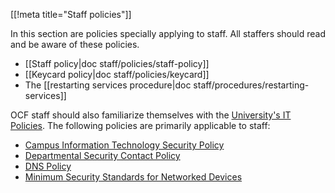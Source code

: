 [[!meta title="Staff policies"]]

In this section are policies specially applying to staff. All staffers should
read and be aware of these policies.

 * [[Staff policy|doc staff/policies/staff-policy]]
 * [[Keycard policy|doc staff/policies/keycard]]
 * The [[restarting services procedure|doc staff/procedures/restarting-services]]

OCF staff should also familiarize themselves with the
[University's IT Policies](https://security.berkeley.edu/policy/policy-catalog).
The following policies are primarily applicable to staff:

 * [Campus Information Technology Security Policy](https://security.berkeley.edu/campus-information-technology-security-policy)
 * [Departmental Security Contact Policy](https://security.berkeley.edu/departmental-security-contact-policy)
 * [DNS Policy](https://security.berkeley.edu/domain-name-system-dns-service-policy)
 * [Minimum Security Standards for Networked Devices](https://security.berkeley.edu/minimum-security-standards-networked-devices)
